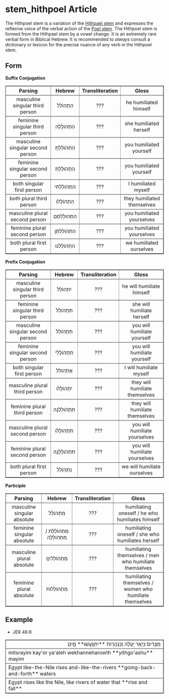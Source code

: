 # stem_hithpoel Article
The Hithpoel stem is a variation of the [Hithpael stem](https://git.door43.org/Door43/en-uhg/src/master/content/stem_hithpael/02.md) and expresses the reflexive voice of the verbal action of the [Poel stem](https://git.door43.org/Door43/en-uhg/src/master/content/stem_poel/02.md). The Hithpoel stem is formed from the Hithpael stem by a vowel change. It is an extremely rare verbal form in Biblical Hebrew.  It is recommended to *always* consult a dictionary or lexicon for the precise nuance of any verb in the Hithpoel stem.

## Form

**Suffix Conjugation**
<table border="1" class="docutils">
<tr class="row-odd"><th>Parsing</th><th>Hebrew</th><th>Transliteration</th><th>Gloss</th>
</tr>
<tr class="row-even" align="center"><td>masculine singular third person</td><td>הִתְהוֹלֵל</td><td>???</td><td>he humiliated himself</td>
</tr>
<tr class="row-odd" align="center"><td>feminine singular third person</td><td>הִתְהוֹלֲלָה</td><td>???</td><td>she humiliated herself</td>
</tr>
<tr class="row-even" align="center"><td>masculine singular second person</td><td>הִתְהוֹלַלְתָּ</td><td>???</td><td>you humiliated yourself</td>
</tr>
<tr class="row-odd" align="center"><td>feminine singular second person</td><td>הִתְהוֹלַלְתְּ</td><td>???</td><td>you humiliated yourself</td>
</tr>
<tr class="row-even" align="center"><td>both singular first person</td><td>הִתְהוֹלַלְתִּי</td><td>???</td><td>I humiliated myself</td>
</tr>
<tr class="row-odd" align="center"><td>both plural third person</td><td>הִתְהוֹלֲלוּ</td><td>???</td><td>they humiliated themselves</td>
</tr>
<tr class="row-even" align="center"><td>masculine plural second person</td><td>הִתְהוֹלַלתֶּם</td><td>???</td><td>you humiliated yourselves</td>
</tr>
<tr class="row-odd" align="center"><td>feminine plural second person</td><td>הִתְהוֹלַלתֶּן</td><td>???</td><td>you humiliated yourselves</td>
</tr>
<tr class="row-even" align="center"><td>both plural first person</td><td>הִתְהוֹלַלנוּ</td><td>???</td><td>we humiliated ourselves</td>
</tr>
</tbody>
</table>

**Prefix Conjugation**
<table border="1" class="docutils">
<tr class="row-odd"><th>Parsing</th><th>Hebrew</th><th>Transliteration</th><th>Gloss</th>
</tr>
<tr class="row-even" align="center"><td>masculine singular third person</td><td>יִתְהוֹלֵל</td><td>???</td><td>he will humiliate himself</td>
</tr>
<tr class="row-odd" align="center"><td>feminine singular third person</td><td>תִּתְהוֹלֵל</td><td>???</td><td>she will humiliate herself</td>
</tr>
<tr class="row-even" align="center"><td>masculine singular second person</td><td>תִּתְהוֹלֵל</td><td>???</td><td>you will humiliate yourself</td>
</tr>
<tr class="row-odd" align="center"><td>feminine singular second person</td><td>תִּתְהוֹלֲלִי</td><td>???</td><td>you will humiliate yourself</td>
</tr>
<tr class="row-even" align="center"><td>both singular first person</td><td>אֶתְהוֹלֵל</td><td>???</td><td>I will humiliate myself</td>
</tr>
<tr class="row-odd" align="center"><td>masculine plural third person</td><td>יִתְהוֹלֲלוּ</td><td>???</td><td>they will humiliate themselves</td>
</tr>
<tr class="row-even" align="center"><td>feminine plural third person</td><td>תִּתְהוֹלַלְנָה</td><td>???</td><td>they will humiliate themselves</td>
</tr>
<tr class="row-odd" align="center"><td>masculine plural second person</td><td>תִּתְהוֹלֲלוּ</td><td>???</td><td>you will humiliate yourselves</td>
</tr>
<tr class="row-even" align="center"><td>feminine plural second person</td><td>תִּתְהוֹלַלְנָה</td><td>???</td><td>you will humiliate yourselves</td>
</tr>
<tr class="row-odd" align="center"><td>both plural first person</td><td>נִתְהוֹלֵל</td><td>???</td><td>we will humiliate ourselves</td>
</tr>
</tbody>
</table>

**Participle**
<table border="1" class="docutils">
<tr class="row-odd"><th>Parsing</th><th>Hebrew</th><th>Transliteration</th><th>Gloss</th>
</tr>
<tr class="row-even" align="center"><td>masculine singular absolute</td><td>מִתְהוֹלֵל</td><td>???</td><td>humiliating oneself / he who humiliates himself</td>
</tr>
<tr class="row-odd" align="center"><td>feminine singular absolute</td><td>מִתְהוֹלְלֶת / מִתְהוֹלְלָה</td><td>???</td><td>humiliating oneself / she who humiliates herself</td>
</tr>
<tr class="row-even" align="center"><td>masculine plural absolute</td><td>מִתְהוֹלְלִים</td><td>???</td><td>humiliating themselves / men who humiliate themselves</td>
</tr>
<tr class="row-odd" align="center"><td>feminine plural absolute</td><td>מִתְהוֹלְלוֹת</td><td>???</td><td>humiliating themselves / women who humiliate themselves</td>
</tr>
</tbody>
</table>

## Example

* JER 46:8
<table border="1" class="docutils">
<colgroup>
<col width="100%" />
</colgroup>
<tbody valign="top">
<tr class="row-odd" align="right"><td>מִצְרַ֨יִם֙ כַּיְאֹ֣ר יַֽעֲלֶ֔ה וְכַנְּהָרֹ֖ות **יִתְגֹּ֣עֲשׁוּ** מָ֑יִם</td>
</tr>
<tr class="row-even"><td>mitsrayim kay'or ya'aleh wekhanneharowth **yithgo'ashu** mayim</td>
</tr>
<tr class="row-odd"><td>Egypt like-the-Nile rises and-like-the-rivers **going-back-and-forth** waters</td>
</tr>
<tr class="row-even"><td>Egypt rises like the Nile, like rivers of water that **rise and fall**</td>
</tr>
</tbody>
</table>